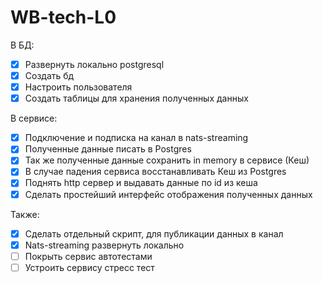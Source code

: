# WB-tech-L0

В БД:
- [x] Развернуть локально postgresql
- [x] Создать бд
- [x] Настроить пользователя
- [x] Создать таблицы для хранения полученных данных

В сервисе:
- [x] Подключение и подписка на канал в nats-streaming
- [x] Полученные данные писать в Postgres
- [x] Так же полученные данные сохранить in memory в сервисе (Кеш)
- [x] В случае падения сервиса восстанавливать Кеш из Postgres
- [x] Поднять http сервер и выдавать данные по id из кеша
- [x] Сделать простейший интерфейс отображения полученных данных

Также:
- [x] Cделать отдельный скрипт, для публикации данных в канал
- [x] Nats-streaming развернуть локально
- [ ] Покрыть сервис автотестами
- [ ] Устроить сервису стресс тест

